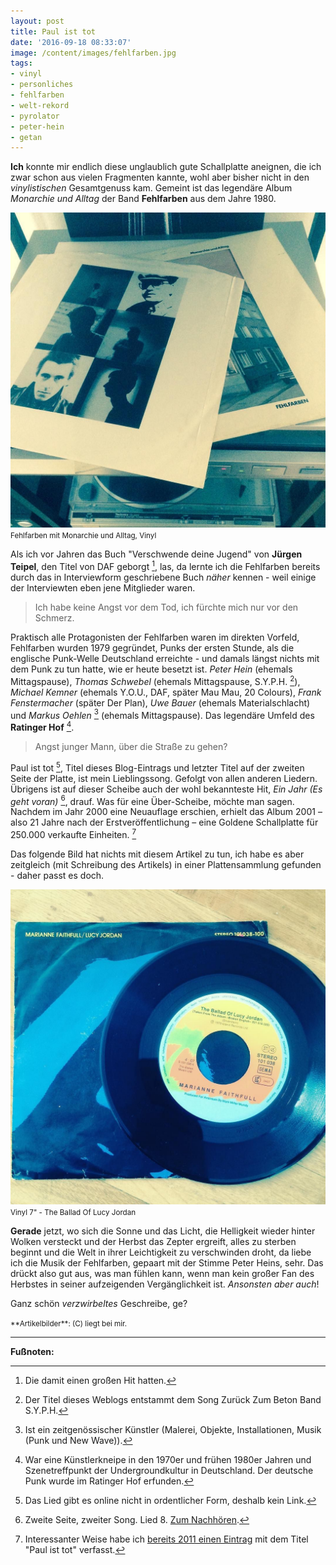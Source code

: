 ```yaml
---
layout: post
title: Paul ist tot
date: '2016-09-18 08:33:07'
image: /content/images/fehlfarben.jpg
tags:
- vinyl
- personliches
- fehlfarben
- welt-rekord
- pyrolator
- peter-hein
- getan
---
```


**Ich** konnte mir endlich diese unglaublich gute Schallplatte aneignen, die ich zwar schon aus vielen Fragmenten kannte, wohl aber bisher nicht in den *vinylistischen* Gesamtgenuss kam. Gemeint ist das legendäre Album *Monarchie und Alltag* der Band **Fehlfarben** aus dem Jahre 1980.

![Fehlfarben mit Monarchie und Alltag Vinyl](/content/images/2016/09/14309667_947837878694704_908664069_n.jpg)
<small>Fehlfarben mit Monarchie und Alltag, Vinyl</small>

Als ich vor Jahren das Buch "Verschwende deine Jugend" von **Jürgen Teipel**, den Titel von DAF geborgt [^1], las, da lernte ich die Fehlfarben bereits durch das in Interviewform geschriebene Buch *näher* kennen - weil einige der Interviewten eben jene Mitglieder waren.

> Ich habe keine Angst vor dem Tod, ich fürchte mich nur vor den Schmerz.

Praktisch alle Protagonisten der Fehlfarben waren im direkten Vorfeld, Fehlfarben wurden 1979 gegründet, Punks der ersten Stunde, als die englische Punk-Welle Deutschland erreichte - und damals längst nichts mit dem Punk zu tun hatte, wie er heute besetzt ist. *Peter Hein* (ehemals Mittagspause), *Thomas Schwebel* (ehemals Mittagspause, S.Y.P.H. [^4]), *Michael Kemner* (ehemals Y.O.U., DAF, später Mau Mau, 20 Colours), *Frank Fenstermacher* (später Der Plan), *Uwe Bauer* (ehemals Materialschlacht) und *Markus Oehlen* [^3] (ehemals Mittagspause). Das legendäre Umfeld des **Ratinger Hof** [^2].

> Angst junger Mann, über die Straße zu gehen?

Paul ist tot [^7], Titel dieses Blog-Eintrags und letzter Titel auf der zweiten Seite der Platte, ist mein Lieblingssong. Gefolgt von allen anderen Liedern. Übrigens ist auf dieser Scheibe auch der wohl bekannteste Hit, *Ein Jahr (Es geht voran)* [^5], drauf. Was für eine Über-Scheibe, möchte man sagen. Nachdem im Jahr 2000 eine Neuauflage erschien, erhielt das Album 2001 – also 21 Jahre nach der Erstveröffentlichung – eine Goldene Schallplatte für 250.000 verkaufte Einheiten. [^6]

Das folgende Bild hat nichts mit diesem Artikel zu tun, ich habe es aber zeitgleich (mit Schreibung des Artikels) in einer Plattensammlung gefunden - daher passt es doch.

![](/content/images/2016/09/12960196_238929999797593_514295267_n.jpg)
<small>Vinyl 7" - The Ballad Of Lucy Jordan</small>

**Gerade** jetzt, wo sich die Sonne und das Licht, die Helligkeit wieder hinter Wolken versteckt und der Herbst das Zepter ergreift, alles zu sterben beginnt und die Welt in ihrer Leichtigkeit zu verschwinden droht, da liebe ich die Musik der Fehlfarben, gepaart mit der Stimme Peter Heins, sehr. Das drückt also gut aus, was man fühlen kann, wenn man kein großer Fan des Herbstes in seiner aufzeigenden Vergänglichkeit ist. *Ansonsten aber auch*!

Ganz schön *verzwirbeltes* Geschreibe, ge?

<small>
**Artikelbilder**: (C) liegt bei mir.
</small>

---

**Fußnoten:**

[^1]: Die damit einen großen Hit hatten.
[^2]: War eine Künstlerkneipe in den 1970er und frühen 1980er Jahren und Szenetreffpunkt der Undergroundkultur in Deutschland. Der deutsche Punk wurde im Ratinger Hof erfunden.
[^3]: Ist ein zeitgenössischer Künstler (Malerei, Objekte, Installationen, Musik (Punk und New Wave)).
[^4]: Der Titel dieses Weblogs entstammt dem Song Zurück Zum Beton Band S.Y.P.H.
[^5]: Zweite Seite, zweiter Song. Lied 8. [Zum Nachhören](https://www.youtube.com/watch?v=snWg7eeoo3M).
[^6]: Interessanter Weise habe ich [bereits 2011 einen Eintrag](/2011/05/26/paul-ist-tot/) mit dem Titel "Paul ist tot" verfasst.
[^7]: Das Lied gibt es online nicht in ordentlicher Form, deshalb kein Link.
